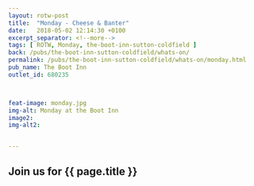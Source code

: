 ```yaml
---
layout: rotw-post
title:  "Monday - Cheese & Banter"
date:   2018-05-02 12:14:30 +0100
excerpt_separator: <!--more-->
tags: [ ROTW, Monday, the-boot-inn-sutton-coldfield ]
back: /pubs/the-boot-inn-sutton-coldfield/whats-on/
permalink: /pubs/the-boot-inn-sutton-coldfield/whats-on/monday.html
pub_name: The Boot Inn
outlet_id: 680235



feat-image: monday.jpg
img-alt: Monday at the Boot Inn
image2:
img-alt2:


---
```


<h2>Join us for {{ page.title }}</h2>